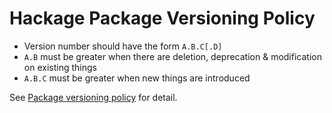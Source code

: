 # Hackage Package Versioning Policy

* Version number should have the form `A.B.C[.D]`
* `A.B` must be greater when there are deletion, deprecation & modification on existing things
* `A.B.C` must be greater when new things are introduced

See [Package versioning policy](http://www.haskell.org/haskellwiki/Package_versioning_policy)
for detail.
